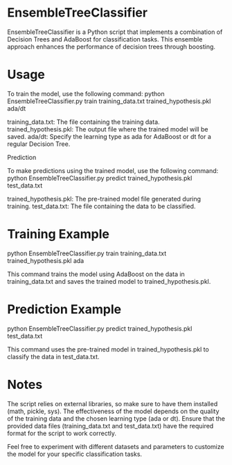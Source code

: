 # EnsembleTreeClassifier
EnsembleTreeClassifier is a Python script that implements a combination of Decision Trees and AdaBoost for classification tasks. This ensemble approach enhances the performance of decision trees through boosting.
# Usage
To train the model, use the following command:
  python EnsembleTreeClassifier.py train training_data.txt trained_hypothesis.pkl ada/dt

training_data.txt: The file containing the training data.
trained_hypothesis.pkl: The output file where the trained model will be saved.
ada/dt: Specify the learning type as ada for AdaBoost or dt for a regular Decision Tree.

Prediction

To make predictions using the trained model, use the following command:
  python EnsembleTreeClassifier.py predict trained_hypothesis.pkl test_data.txt

trained_hypothesis.pkl: The pre-trained model file generated during training.
test_data.txt: The file containing the data to be classified.

# Training Example

  python EnsembleTreeClassifier.py train training_data.txt trained_hypothesis.pkl ada

This command trains the model using AdaBoost on the data in training_data.txt and saves the trained model to trained_hypothesis.pkl.

# Prediction Example

  python EnsembleTreeClassifier.py predict trained_hypothesis.pkl test_data.txt

This command uses the pre-trained model in trained_hypothesis.pkl to classify the data in test_data.txt.

# Notes

The script relies on external libraries, so make sure to have them installed (math, pickle, sys).
The effectiveness of the model depends on the quality of the training data and the chosen learning type (ada or dt).
Ensure that the provided data files (training_data.txt and test_data.txt) have the required format for the script to work correctly.

Feel free to experiment with different datasets and parameters to customize the model for your specific classification tasks.
